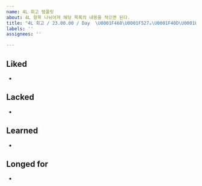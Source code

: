 ```yaml
---
name: 4L 회고 템플릿
about: 4L 항목 나뉘어져 해당 목록의 내용을 적으면 된다.
title: "4L 회고 / 23.00.00 / Day  \U0001F468‍\U0001F527☕\U0001F40D\U0001F4AA"
labels: ''
assignees: ''

---
```


## Liked
- 


## Lacked
- 


## Learned
- 


## Longed for
-

